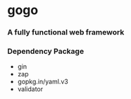 # gogo

### A fully functional web framework

### Dependency Package

* gin
* zap
* gopkg.in/yaml.v3
* validator